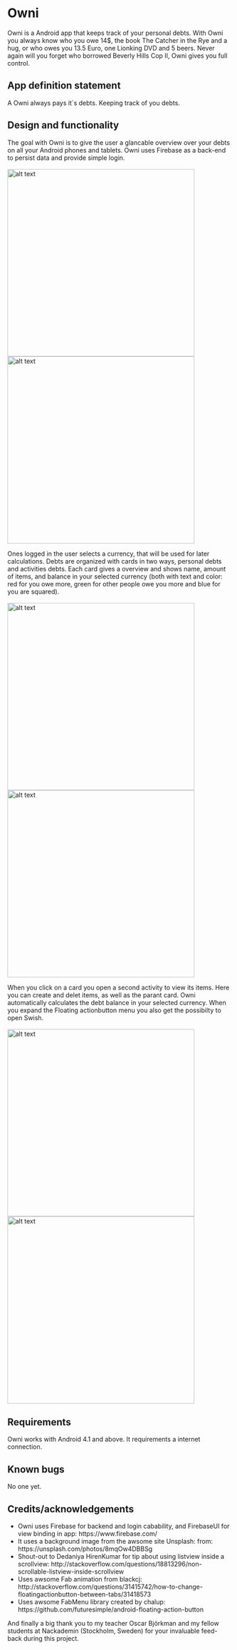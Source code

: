 # Owni

Owni is a Android app that keeps track of your personal debts. With Owni you always know who you owe 14$, the book The Catcher in the Rye and a hug, or who owes you 13.5 Euro, one Lionking DVD and 5 beers. Never again will you forget who borrowed Beverly Hills Cop II, Owni gives you full control.

## App definition statement

A Owni always pays it´s debts. Keeping track of you debts.

## Design and functionality

The goal with Owni is to give the user a glancable overview over your debts on all your Android phones and tablets. Owni uses Firebase as a back-end to persist data and provide simple login.<br><br>
<img src="https://raw.githubusercontent.com/Rilag001/Owni/master/owni-login.png" alt="alt text" width="420px">
<img src="https://raw.githubusercontent.com/Rilag001/Owni/master/owni-create-account.png" alt="alt text" width="420px">

Ones logged in the user selects a currency, that will be used for later calculations. Debts are organized with cards in two ways, personal debts and activities debts. Each card gives a overview and shows name, amount of items, and balance in your selected currency (both with text and color: red for you owe more, green for other people owe you more and blue for you are squared).  <br><br>
<img src="https://raw.githubusercontent.com/Rilag001/Owni/master/owni-select-currency.png" alt="alt text" width="420px">
<img src="https://raw.githubusercontent.com/Rilag001/Owni/master/owni-peoplefragment.png" alt="alt text" width="420px">

When you click on a card you open a second activity to view its items. Here you can create and delet items, as well as the parant card. Owni automatically calculates the debt balance in your selected currency. When you expand the Floating actionbutton menu you also get the possibilty to open Swish.<br><br>
<img src="https://raw.githubusercontent.com/Rilag001/Owni/master/owni-peopleitem.png" alt="alt text" width="420px">
<img src="https://raw.githubusercontent.com/Rilag001/Owni/master/owni-activitiesfragment-dialog.png" alt="alt text" width="420px">

## Requirements
Owni works with Android 4.1 and above. It requirements a internet connection.  

## Known bugs
No one yet.

## Credits/acknowledgements
<ul>
  <li>Owni uses Firebase for backend and login cabability, and FirebaseUI for view binding in app: https://www.firebase.com/</li>
  <li>It uses a background image from the awsome site Unsplash: from: https://unsplash.com/photos/8mqOw4DBBSg</li>
  <li>Shout-out to Dedaniya HirenKumar for tip about using listview inside a scrollview: http://stackoverflow.com/questions/18813296/non-scrollable-listview-inside-scrollview</li>
  <li>Uses awsome Fab animation from blackcj: http://stackoverflow.com/questions/31415742/how-to-change-floatingactionbutton-between-tabs/31418573</li>
  <li>Uses awsome FabMenu library created by chalup: https://github.com/futuresimple/android-floating-action-button</li>
</ul>
And finally a big thank you to my teacher Oscar Björkman and my fellow students at Nackademin (Stockholm, Sweden) for your invaluable feed-back during this project.
